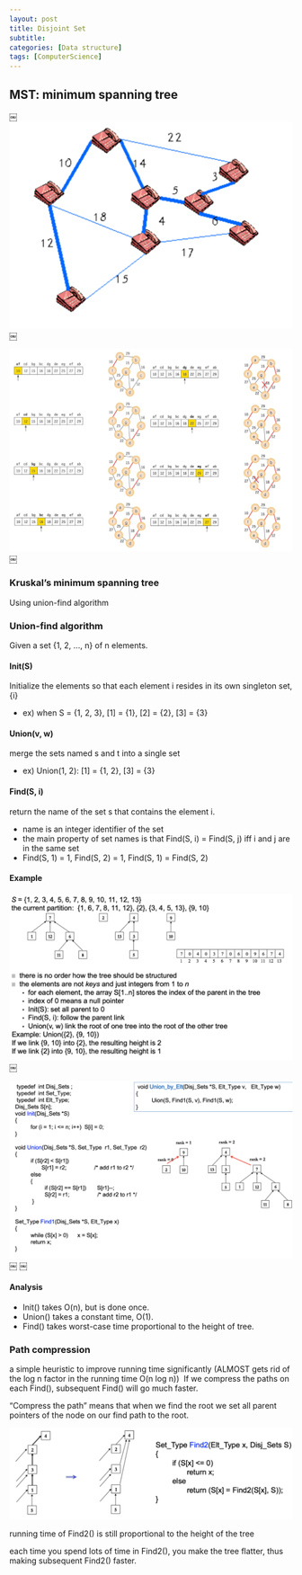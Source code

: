 ```yaml
---
layout: post
title: Disjoint Set
subtitle: 
categories: [Data structure]
tags: [ComputerScience]
---
```


## MST: minimum spanning tree 
￼
![7.1](/assets/images/data_structure/13.1.png)￼

![7.1](/assets/images/data_structure/13.2.png)￼


### Kruskal’s minimum spanning tree 
Using union-find algorithm


### Union-find algorithm

Given a set {1, 2, ..., n} of n elements. 

#### Init(S)
Initialize the elements so that each element i resides in its own singleton set, {i} 
- ex) when S = {1, 2, 3}, [1] = {1}, [2] = {2}, [3] = {3} 

#### Union(v, w)
merge the sets named s and t into a single set 
- ex) Union(1, 2): [1] = {1, 2}, [3] = {3} 

#### Find(S, i)
return the name of the set s that contains the element i. 
- name is an integer identifier of the set 
- the main property of set names is that Find(S, i) = Find(S, j) iff i and j are in the same set 
- Find(S, 1) = 1, Find(S, 2) = 1, Find(S, 1) = Find(S, 2) 


#### Example

![7.1](/assets/images/data_structure/13.3.png)￼

![7.1](/assets/images/data_structure/13.4.png)￼
￼

#### Analysis
- Init() takes O(n), but is done once.
- Union() takes a constant time, O(1).
- Find() takes worst-case time proportional to the height of tree. 


### Path compression 
a simple heuristic to improve running time significantly 
(ALMOST gets rid of the log n factor in the running time O(n log n)) 
If we compress the paths on each Find(), subsequent Find() will go much 
faster. 

“Compress the path” means that when we find the root we set all parent pointers of the node on our find path to the root. 

![7.1](/assets/images/data_structure/13.5.png)

running time of Find2() is still proportional to the height of the tree 

each time you spend lots of time in Find2(), you make the tree flatter, thus making subsequent Find2() faster. 




